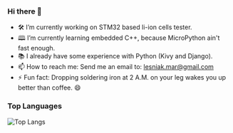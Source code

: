 ### Hi there 👋

- 🛠️ I’m currently working on STM32 based li-ion cells tester.
- 🕮 I’m currently learning embedded C++, because MicroPython ain't fast enough.
- 📚 I already have some experience with Python (Kivy and Django).
- 📫 How to reach me: Send me an email to: lesniak.mar@gmail.com
- ⚡ Fun fact: Dropping soldering iron  at 2 A.M. on your leg wakes you up better than coffee. 😄


### Top Languages
 ![Top Langs](https://github-readme-stats.vercel.app/api/top-langs/?username=LesniakM&layout=compact)
